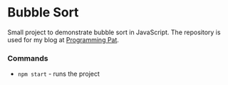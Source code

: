# Bubble Sort
Small project to demonstrate bubble sort in JavaScript. The repository is used for my blog at [Programming Pat](https://www.programmingpat.com).

### Commands
* `npm start` - runs the project


